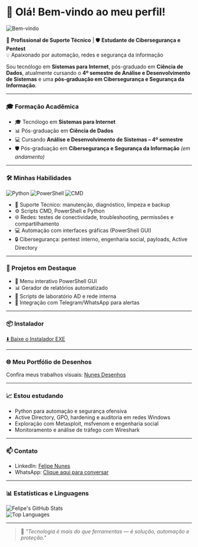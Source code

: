# 👋 Olá! Bem-vindo ao meu perfil!  

![Bem-vindo](https://media.giphy.com/media/3o6ZsYjwHTcSj8vQ0w/giphy.gif)

🔧 **Profissional de Suporte Técnico** | 🛡️ **Estudante de Cibersegurança e Pentest**  
💡 Apaixonado por automação, redes e segurança da informação  

Sou tecnólogo em **Sistemas para Internet**, pós-graduado em **Ciência de Dados**, atualmente cursando o **4º semestre de Análise e Desenvolvimento de Sistemas** e uma **pós-graduação em Cibersegurança e Segurança da Informação**.

---

### 🎓 Formação Acadêmica
- 🎓 Tecnólogo em **Sistemas para Internet**  
- 📊 Pós-graduação em **Ciência de Dados**  
- 💻 Cursando **Análise e Desenvolvimento de Sistemas – 4º semestre**  
- 🛡️ Pós-graduação em **Cibersegurança e Segurança da Informação** *(em andamento)*  

---

### 🛠️ Minhas Habilidades

![Python](https://img.shields.io/badge/Python-3776AB?style=for-the-badge&logo=python&logoColor=white)
![PowerShell](https://img.shields.io/badge/PowerShell-0078D7?style=for-the-badge&logo=powershell&logoColor=white)
![CMD](https://img.shields.io/badge/CMD-000000?style=for-the-badge&logo=windows&logoColor=white)

- 📂 Suporte Técnico: manutenção, diagnóstico, limpeza e backup  
- ⚙️ Scripts CMD, PowerShell e Python  
- 🌐 Redes: testes de conectividade, troubleshooting, permissões e compartilhamento  
- 💻 Automação com interfaces gráficas (PowerShell GUI)  
- 🔒 Cibersegurança: pentest interno, engenharia social, payloads, Active Directory  

---

### 🚀 Projetos em Destaque
- 🧰 Menu interativo PowerShell GUI  
- 📊 Gerador de relatórios automatizado  
- 🧪 Scripts de laboratório AD e rede interna  
- 💬 Integração com Telegram/WhatsApp para alertas  

---

### 📦 Instalador
[⬇️ Baixe o Instalador EXE](https://github.com/Felipenu21/painel-suporte-tecnico3/releases/latest/download/instalador_nunes.exe)

---

### 🌐 Meu Portfólio de Desenhos  
Confira meus trabalhos visuais: [Nunes Desenhos](https://felipenu21.github.io/nunes-desenhos/)

---

### 📈 Estou estudando
- Python para automação e segurança ofensiva  
- Active Directory, GPO, hardening e auditoria em redes Windows  
- Exploração com Metasploit, msfvenom e engenharia social  
- Monitoramento e análise de tráfego com Wireshark  

---

### 📫 Contato
- LinkedIn: [Felipe Nunes](https://www.linkedin.com/in/felipe-nunes-222a58304/)  
- WhatsApp: [Clique aqui para conversar](https://wa.me/5511994444752)

---

### 📊 Estatísticas e Linguagens

![Felipe's GitHub Stats](https://github-readme-stats.vercel.app/api?username=Felipenu21&show_icons=true&theme=tokyonight)  
![Top Languages](https://github-readme-stats.vercel.app/api/top-langs/?username=Felipenu21&layout=compact&theme=tokyonight)

---

> 🎯 *"Tecnologia é mais do que ferramentas — é solução, automação e proteção."*
